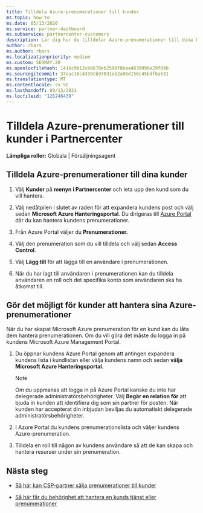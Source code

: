 ```yaml
---
title: Tilldela Azure-prenumerationer till kunder
ms.topic: how-to
ms.date: 05/13/2020
ms.service: partner-dashboard
ms.subservice: partnercenter-customers
description: Lär dig hur du tilldelar Azure-prenumerationer till dina kunder i Partnercenter och hur du gör det möjligt för kunder att hantera sina egna prenumerationer.
author: rbars
ms.author: rbars
ms.localizationpriority: medium
ms.custom: SEOMAY.20
ms.openlocfilehash: 1416c9b12cb6670eb2598f8baa4839996e29f09b
ms.sourcegitcommit: 37eac16c4339cb97831eb2a86d156c45bdf6a531
ms.translationtype: MT
ms.contentlocale: sv-SE
ms.lasthandoff: 09/13/2021
ms.locfileid: "126246439"
---
```

# <a name="assigning-azure-subscriptions-to-customers-in-partner-center"></a>Tilldela Azure-prenumerationer till kunder i Partnercenter

**Lämpliga roller:** Globala | Försäljningsagent

## <a name="assign-azure-subscriptions-to-your-customers"></a>Tilldela Azure-prenumerationer till dina kunder

1. Välj **Kunder** på **menyn i Partnercenter** och leta upp den kund som du vill hantera.

2. Välj nedåtpilen i slutet av raden för att expandera kundens post och välj sedan **Microsoft Azure Hanteringsportal**. Du dirigeras till [Azure Portal](https://portal.azure.com/) där du kan hantera kundens prenumerationer.

3. Från Azure Portal väljer du **Prenumerationer.**

4. Välj den prenumeration som du vill tilldela och välj sedan **Access Control**.

5. Välj **Lägg till** för att lägga till en användare i prenumerationen. 

6. När du har lagt till användaren i prenumerationen kan du tilldela användaren en roll och det specifika konto som användaren ska ha åtkomst till.

## <a name="enable-customers-to-manage-their-azure-subscriptions"></a>Gör det möjligt för kunder att hantera sina Azure-prenumerationer

När du har skapat Microsoft Azure prenumeration för en kund kan du låta dem hantera prenumerationen. Om du vill göra det måste du logga in på kundens Microsoft Azure Management Portal. 

1. Du öppnar kundens Azure Portal genom att antingen expandera kundens lista i kundlistan eller välja kundens namn och sedan **välja Microsoft Azure Hanteringsportal**.

   > [!NOTE]  
   > Om du uppmanas att logga in på Azure Portal kanske du inte har delegerade administratörsbehörigheter. Välj **Begär en relation för** att bjuda in kunden att identifiera dig som sin partner för posten. När kunden har accepterat din inbjudan beviljas du automatiskt delegerade administratörsbehörigheter.

2. I Azure Portal du kundens prenumerationslista och väljer kundens Azure-prenumeration.

3. Tilldela en roll till någon av kundens användare så att de kan skapa och hantera resurser under sin prenumeration.

## <a name="next-steps"></a>Nästa steg

- [Så här kan CSP-partner sälja prenumerationer till kunder](customer-subscriptions.md)

- [Så här får du behörighet att hantera en kunds tjänst eller prenumerationer](customers-revoke-admin-privileges.md)

